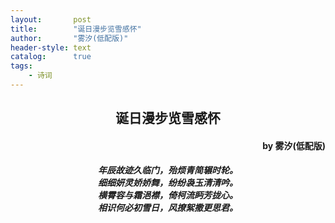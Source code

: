 ```yaml
---
layout:       post
title:        "诞日漫步览雪感怀"
author:       "雾汐(低配版)"
header-style: text
catalog:      true
tags:
    - 诗词
---
```


<center> <h2>诞日漫步览雪感怀 </h2> </center>
<h4><p align="right">by 雾汐(低配版)</p></h4>

<h5>
<center> 年辰故迹久临门，殆烦青简辗时轮。 
<center> 细细妍灵娇娇舞，纷纷袅玉清清吟。 
<center> 横霄容与霜浥襟，倚柯流眄芳拢心。 
<center> 相识何必初雪日，风撩絮撒更思君。 </center>
</h5>